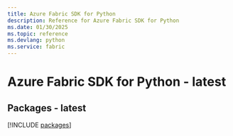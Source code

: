 ```yaml
---
title: Azure Fabric SDK for Python
description: Reference for Azure Fabric SDK for Python
ms.date: 01/30/2025
ms.topic: reference
ms.devlang: python
ms.service: fabric
---
```

# Azure Fabric SDK for Python - latest
## Packages - latest
[!INCLUDE [packages](fabric-index.md)]